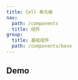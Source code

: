 ```yaml
---
title: Cell 单元格
nav:
  path: /components
  title: 组件
group:
  title: 基础组件
  path: /components/base
---
```


## Demo

<code src="./demos/index.tsx"></code>
